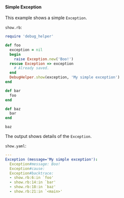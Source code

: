 #### Simple Exception

This example shows a simple ```Exception```.

```show.rb```:
```ruby
require 'debug_helper'

def foo
  exception = nil
  begin
    raise Exception.new('Boo!')
  rescue Exception => exception
    # Already saved.
  end
  DebugHelper.show(exception, 'My simple exception')
end

def bar
  foo
end

def baz
  bar
end

baz

```

The output shows details of the ```Exception```.

```show.yaml```:
```yaml
---
Exception (message='My simple exception'):
  Exception#message: Boo!
  Exception#cause: 
  Exception#backtrace:
  - show.rb:6:in `foo'
  - show.rb:14:in `bar'
  - show.rb:18:in `baz'
  - show.rb:21:in `<main>'
```
